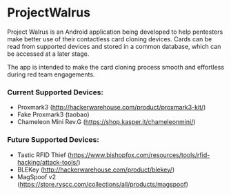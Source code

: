 # ProjectWalrus #
Project Walrus is an Android application being developed to help pentesters make better use of their contactless card cloning devices. Cards can be read from supported devices and stored in a common database, which can be accessed at a later stage. 

The app is intended to make the card cloning process smooth and effortless during red team engagements.

### Current Supported Devices: ###
* Proxmark3 (http://hackerwarehouse.com/product/proxmark3-kit/)
* Fake Proxmark3 (taobao)
* Chameleon Mini Rev.G (https://shop.kasper.it/chameleonmini/)

### Future Supported Devices: ###
* Tastic RFID Thief (https://www.bishopfox.com/resources/tools/rfid-hacking/attack-tools/)
* BLEKey (http://hackerwarehouse.com/product/blekey/)
* MagSpoof v2 (https://store.ryscc.com/collections/all/products/magspoof)
